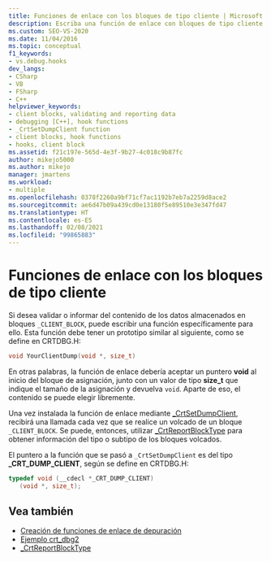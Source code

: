 ```yaml
---
title: Funciones de enlace con los bloques de tipo cliente | Microsoft Docs
description: Escriba una función de enlace con bloques de tipo cliente para validar el contenido de los datos almacenados en bloques _CLIENT_BLOCK o informar sobre él.
ms.custom: SEO-VS-2020
ms.date: 11/04/2016
ms.topic: conceptual
f1_keywords:
- vs.debug.hooks
dev_langs:
- CSharp
- VB
- FSharp
- C++
helpviewer_keywords:
- client blocks, validating and reporting data
- debugging [C++], hook functions
- _CrtSetDumpClient function
- client blocks, hook functions
- hooks, client block
ms.assetid: f21c197e-565d-4e3f-9b27-4c018c9b87fc
author: mikejo5000
ms.author: mikejo
manager: jmartens
ms.workload:
- multiple
ms.openlocfilehash: 0378f2260a9bf71cf7ac1192b7eb7a2259d8ace2
ms.sourcegitcommit: ae6d47b09a439cd0e13180f5e89510e3e347fd47
ms.translationtype: HT
ms.contentlocale: es-ES
ms.lasthandoff: 02/08/2021
ms.locfileid: "99865883"
---
```

# <a name="client-block-hook-functions"></a>Funciones de enlace con los bloques de tipo cliente
Si desea validar o informar del contenido de los datos almacenados en bloques `_CLIENT_BLOCK`, puede escribir una función específicamente para ello. Esta función debe tener un prototipo similar al siguiente, como se define en CRTDBG.H:

```cpp
void YourClientDump(void *, size_t)
```

 En otras palabras, la función de enlace debería aceptar un puntero **void** al inicio del bloque de asignación, junto con un valor de tipo **size_t** que indique el tamaño de la asignación y devuelva `void`. Aparte de eso, el contenido se puede elegir libremente.

 Una vez instalada la función de enlace mediante [_CrtSetDumpClient](/cpp/c-runtime-library/reference/crtsetdumpclient), recibirá una llamada cada vez que se realice un volcado de un bloque `_CLIENT_BLOCK`. Se puede, entonces, utilizar [_CrtReportBlockType](/cpp/c-runtime-library/reference/crtreportblocktype) para obtener información del tipo o subtipo de los bloques volcados.

 El puntero a la función que se pasó a `_CrtSetDumpClient` es del tipo **_CRT_DUMP_CLIENT**, según se define en CRTDBG.H:

```cpp
typedef void (__cdecl *_CRT_DUMP_CLIENT)
   (void *, size_t);
```

## <a name="see-also"></a>Vea también

- [Creación de funciones de enlace de depuración](../debugger/debug-hook-function-writing.md)
- [Ejemplo crt_dbg2](/previous-versions/b31tft51(v=vs.100))
- [_CrtReportBlockType](/cpp/c-runtime-library/reference/crtreportblocktype)